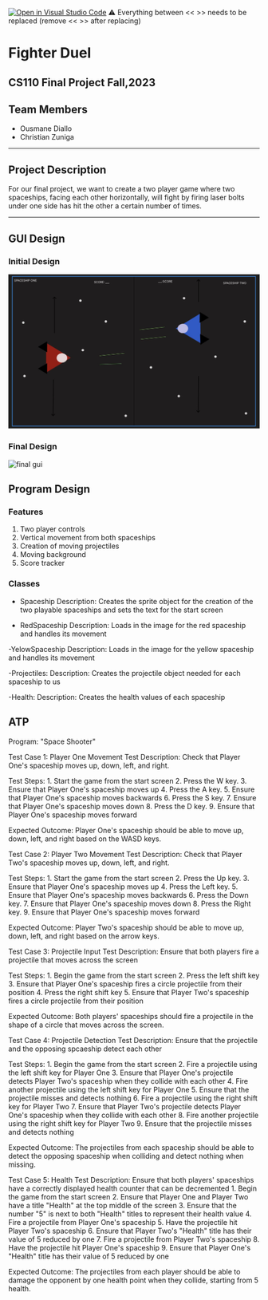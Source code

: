 [![Open in Visual Studio Code](https://classroom.github.com/assets/open-in-vscode-718a45dd9cf7e7f842a935f5ebbe5719a5e09af4491e668f4dbf3b35d5cca122.svg)](https://classroom.github.com/online_ide?assignment_repo_id=12862594&assignment_repo_type=AssignmentRepo)
:warning: Everything between << >> needs to be replaced (remove << >> after replacing)

# Fighter Duel
## CS110 Final Project  Fall,2023

## Team Members

- Ousmane Diallo
- Christian Zuniga

***

## Project Description

For our final project, we want to create a two player game where two spaceships, facing each other horizontally, will fight by firing laser bolts under one side has hit the other a certain number of times.

***    

## GUI Design

### Initial Design

![initial gui](assets/Initial_GUI.jpg)

### Final Design

![final gui](assets/final_GUI.jpg)

## Program Design

### Features

1. Two player controls
2. Vertical movement from both spaceships
3. Creation of moving projectiles
4. Moving background
5. Score tracker

### Classes

- Spaceship
Description: Creates the sprite object for the creation of the two playable spaceships and sets the text for the start screen

- RedSpaceship
Description: Loads in the image for the red spaceship and handles its movement

-YelowSpaceship
Description: Loads in the image for the yellow spaceship and handles its movement

-Projectiles:
Description: Creates the projectile object needed for each spaceship to us

-Health:
Description: Creates the health values of each spaceship

## ATP

Program: "Space Shooter"

Test Case 1: Player One Movement
Test Description: Check that Player One's spaceship moves up, down, left, and right.

Test Steps:
    1. Start the game from the start screen
    2. Press the W key.
    3. Ensure that Player One's spaceship moves up
    4. Press the A key.
    5. Ensure that Player One's spaceship moves backwards
    6. Press the S key.
    7. Ensure that Player One's spaceship moves down
    8. Press the D key.
    9. Ensure that Player One's spaceship moves forward
    
Expected Outcome: Player One's spaceship should be able to move up, down, left, and right based on the WASD keys.


Test Case 2: Player Two Movement
Test Description: Check that Player Two's spaceship moves up, down, left, and right.

Test Steps:
    1. Start the game from the start screen
    2. Press the Up key.
    3. Ensure that Player One's spaceship moves up
    4. Press the Left key.
    5. Ensure that Player One's spaceship moves backwards
    6. Press the Down key.
    7. Ensure that Player One's spaceship moves down
    8. Press the Right key.
    9. Ensure that Player One's spaceship moves forward
    
Expected Outcome: Player Two's spaceship should be able to move up, down, left, and right based on the arrow keys.


Test Case 3: Projectile Input 
Test Description: Ensure that both players fire a projectile that moves across the screen

Test Steps:
    1. Begin the game from the start screen
    2. Press the left shift key
    3. Ensure that Player One's spaceship fires a circle projectile from their position
    4. Press the right shift key
    5. Ensure that Player Two's spaceship fires a circle projectile from their position
    
Expected Outcome: Both players' spaceships should fire a projectile in the shape of a circle that moves across the screen.

Test Case 4: Projectile Detection
Test Description: Ensure that the projectile and the opposing spcaeship detect each other

Test Steps:
    1. Begin the game from the start screen
    2. Fire a projectile using the left shift key for Player One
    3. Ensure that Player One's projectile detects Player Two's spaceship when they collide with each other
    4. Fire another projectile using the left shift key for Player One
    5. Ensure that the projectile misses and detects nothing
    6. Fire a projectile using the right shift key for Player Two
    7. Ensure that Player Two's projectile detects Player One's spaceship when they collide with each other
    8. Fire another projectile using the right shift key for Player Two
    9. Ensure that the projectile misses and detects nothing
    
Expected Outcome: The projectiles from each spaceship should be able to detect the opposing spaceship when colliding and detect nothing when missing.

Test Case 5: Health
Test Description: Ensure that both players' spaceships have a correctly displayed health counter that can be decremented
    1. Begin the game from the start screen
    2. Ensure that Player One and Player Two have a title "Health" at the top middle of the screen
    3. Ensure that the number "5" is next to both "Health" titles to represent their health value
    4. Fire a projectile from Player One's spaceship
    5. Have the projectile hit Player Two's spaceship
    6. Ensure that Player Two's "Health" title has their value of 5 reduced by one
    7. Fire a projectile from Player Two's spaceship
    8. Have the projectile hit Player One's spaceship
    9. Ensure that Player One's "Health" title has their value of 5 reduced by one

Expected Outcome: The projectiles from each player should be able to damage the opponent by one health point when they collide, starting from 5 health.

